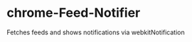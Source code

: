 chrome-Feed-Notifier
====================

Fetches feeds and shows notifications via webkitNotification
